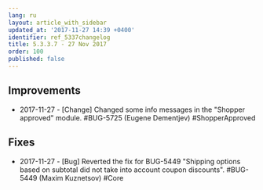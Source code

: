 ```yaml
---
lang: ru
layout: article_with_sidebar
updated_at: '2017-11-27 14:39 +0400'
identifier: ref_5337changelog
title: 5.3.3.7 - 27 Nov 2017
order: 100
published: false
---
```

## Improvements
* 2017-11-27 - [Change] Changed some info messages in the "Shopper approved" module. #BUG-5725 (Eugene Dementjev) #ShopperApproved

## Fixes
* 2017-11-27 - [Bug] Reverted the fix for BUG-5449 "Shipping options based on subtotal did not take into account coupon discounts". #BUG-5449 (Maxim Kuznetsov) #Core


